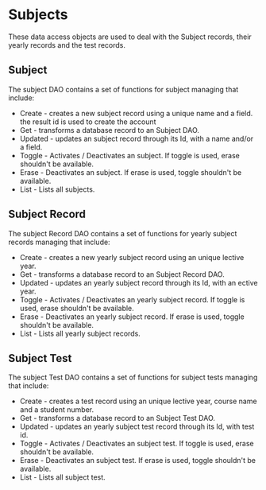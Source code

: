 # Subjects
These data access objects are used to deal with the Subject records, their yearly records and the test records.

## Subject
The subject DAO contains a set of functions for subject managing that include:
* Create - creates a new subject record using a unique name and a field. the result id is used to create the account
* Get - transforms a database record to an Subject DAO.
* Updated - updates an subject record through its Id, with a name and/or a field.
* Toggle - Activates / Deactivates an subject. If toggle is used, erase shouldn't be available.
* Erase - Deactivates an subject. If erase is used, toggle shouldn't be available.
* List - Lists all subjects.

## Subject Record
The subject Record DAO contains a set of functions for yearly subject records managing that include:
* Create - creates a new yearly subject record using an unique lective year.
* Get - transforms a database record to an Subject Record DAO.
* Updated - updates an yearly subject record through its Id, with an ective year.
* Toggle - Activates / Deactivates an yearly subject record. If toggle is used, erase shouldn't be available.
* Erase - Deactivates an  yearly subject record. If erase is used, toggle shouldn't be available.
* List - Lists all  yearly subject records.

## Subject Test
The subject Test DAO contains a set of functions for subject tests managing that include:
* Create - creates a test record using an unique lective year, course name and a student number.
* Get - transforms a database record to an Subject Test DAO.
* Updated - updates an yearly subject test record through its Id, with test id.
* Toggle - Activates / Deactivates an subject test. If toggle is used, erase shouldn't be available.
* Erase - Deactivates an  subject test. If erase is used, toggle shouldn't be available.
* List - Lists all subject test.